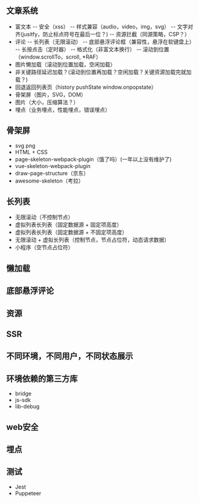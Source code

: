 ## 文章系统
* 富文本
  -- 安全（xss）
  -- 样式兼容（audio，video，img，svg）
  -- 文字对齐(jusitfy，防止标点符号在最后一位？)
  -- 资源拦截（同源策略，CSP？）
* 评论
  -- 长列表（无限滚动）
  -- 底部悬浮评论框（兼容性，悬浮在软键盘上）
  -- 长按点击（定时器）
  -- 格式化（非富文本换行）
  -- 滚动到位置（window.scrollTo，scroll, *RAF）
* 图片懒加载（滚动到位置加载，空闲加载）
* 非关键路径延迟加载？(滚动到位置再加载？空闲加载？关键资源加载完就加载？)
* 回退返回列表页（history pushState window.onpopstate）
* 骨架屏（图片，SVG，DOM）
* 图片（大小，压缩算法？）
* 埋点（业务埋点，性能埋点，错误埋点）

## 骨架屏
* svg png
* HTML + CSS
* page-skeleton-webpack-plugin（饿了吗）(一年以上没有维护了)
* vue-skeleton-webpack-plugin
* draw-page-structure（京东）
* awesome-skeleton（考拉）

## 长列表
* 无限滚动（不控制节点）
* 虚拟列表长列表（固定数据源 + 固定项高度）
* 虚拟列表长列表（固定数据源 + 不固定项高度）
* 无限滚动 + 虚拟长列表（控制节点，节点占位符，动态请求数据）
* 小程序（空节点占位符）

## 懒加载


## 底部悬浮评论


## 资源

## SSR

## 不同环境，不同用户，不同状态展示

## 环境依赖的第三方库
* bridge
* js-sdk
* lib-debug

## web安全

## 埋点

## 测试
* Jest
* Puppeteer